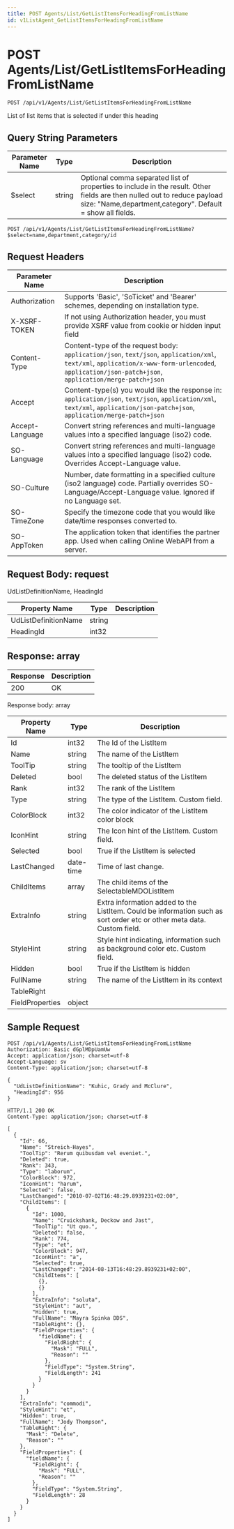 ```yaml
---
title: POST Agents/List/GetListItemsForHeadingFromListName
id: v1ListAgent_GetListItemsForHeadingFromListName
---
```


# POST Agents/List/GetListItemsForHeadingFromListName

```http
POST /api/v1/Agents/List/GetListItemsForHeadingFromListName
```

List of list items that is selected if under this heading







## Query String Parameters

| Parameter Name | Type |  Description |
|----------------|------|--------------|
| $select | string |  Optional comma separated list of properties to include in the result. Other fields are then nulled out to reduce payload size: "Name,department,category". Default = show all fields. |

```http
POST /api/v1/Agents/List/GetListItemsForHeadingFromListName?$select=name,department,category/id
```


## Request Headers

| Parameter Name | Description |
|----------------|-------------|
| Authorization  | Supports 'Basic', 'SoTicket' and 'Bearer' schemes, depending on installation type. |
| X-XSRF-TOKEN   | If not using Authorization header, you must provide XSRF value from cookie or hidden input field |
| Content-Type | Content-type of the request body: `application/json`, `text/json`, `application/xml`, `text/xml`, `application/x-www-form-urlencoded`, `application/json-patch+json`, `application/merge-patch+json` |
| Accept         | Content-type(s) you would like the response in: `application/json`, `text/json`, `application/xml`, `text/xml`, `application/json-patch+json`, `application/merge-patch+json` |
| Accept-Language | Convert string references and multi-language values into a specified language (iso2) code. |
| SO-Language | Convert string references and multi-language values into a specified language (iso2) code. Overrides Accept-Language value. |
| SO-Culture | Number, date formatting in a specified culture (iso2 language) code. Partially overrides SO-Language/Accept-Language value. Ignored if no Language set. |
| SO-TimeZone | Specify the timezone code that you would like date/time responses converted to. |
| SO-AppToken | The application token that identifies the partner app. Used when calling Online WebAPI from a server. |

## Request Body: request  

UdListDefinitionName, HeadingId 

| Property Name | Type |  Description |
|----------------|------|--------------|
| UdListDefinitionName | string |  |
| HeadingId | int32 |  |


## Response: array



| Response | Description |
|----------------|-------------|
| 200 | OK |

Response body: array

| Property Name | Type |  Description |
|----------------|------|--------------|
| Id | int32 | The Id of the ListItem |
| Name | string | The name of the ListItem |
| ToolTip | string | The tooltip of the ListItem |
| Deleted | bool | The deleted status of the ListItem |
| Rank | int32 | The rank of the ListItem |
| Type | string | The type of the ListItem. Custom field. |
| ColorBlock | int32 | The color indicator of the ListItem color block |
| IconHint | string | The Icon hint of the ListItem. Custom field. |
| Selected | bool | True if the ListItem is selected |
| LastChanged | date-time | Time of last change. |
| ChildItems | array | The child items of the SelectableMDOListItem |
| ExtraInfo | string | Extra information added to the ListItem. Could be information such as sort order etc or other meta data. Custom field. |
| StyleHint | string | Style hint indicating, information such as background color etc. Custom field. |
| Hidden | bool | True if the ListItem is hidden |
| FullName | string | The name of the ListItem in its context |
| TableRight |  |  |
| FieldProperties | object |  |

## Sample Request

```http!
POST /api/v1/Agents/List/GetListItemsForHeadingFromListName
Authorization: Basic dGplMDpUamUw
Accept: application/json; charset=utf-8
Accept-Language: sv
Content-Type: application/json; charset=utf-8

{
  "UdListDefinitionName": "Kuhic, Grady and McClure",
  "HeadingId": 956
}
```

```http_
HTTP/1.1 200 OK
Content-Type: application/json; charset=utf-8

[
  {
    "Id": 66,
    "Name": "Streich-Hayes",
    "ToolTip": "Rerum quibusdam vel eveniet.",
    "Deleted": true,
    "Rank": 343,
    "Type": "laborum",
    "ColorBlock": 972,
    "IconHint": "harum",
    "Selected": false,
    "LastChanged": "2010-07-02T16:48:29.8939231+02:00",
    "ChildItems": [
      {
        "Id": 1000,
        "Name": "Cruickshank, Deckow and Jast",
        "ToolTip": "Ut quo.",
        "Deleted": false,
        "Rank": 774,
        "Type": "et",
        "ColorBlock": 947,
        "IconHint": "a",
        "Selected": true,
        "LastChanged": "2014-08-13T16:48:29.8939231+02:00",
        "ChildItems": [
          {},
          {}
        ],
        "ExtraInfo": "soluta",
        "StyleHint": "aut",
        "Hidden": true,
        "FullName": "Mayra Spinka DDS",
        "TableRight": {},
        "FieldProperties": {
          "fieldName": {
            "FieldRight": {
              "Mask": "FULL",
              "Reason": ""
            },
            "FieldType": "System.String",
            "FieldLength": 241
          }
        }
      }
    ],
    "ExtraInfo": "commodi",
    "StyleHint": "et",
    "Hidden": true,
    "FullName": "Jody Thompson",
    "TableRight": {
      "Mask": "Delete",
      "Reason": ""
    },
    "FieldProperties": {
      "fieldName": {
        "FieldRight": {
          "Mask": "FULL",
          "Reason": ""
        },
        "FieldType": "System.String",
        "FieldLength": 28
      }
    }
  }
]
```